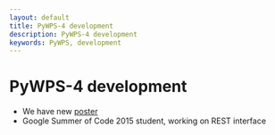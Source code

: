 ```yaml
---
layout: default
title: PyWPS-4 development
description: PyWPS-4 development
keywords: PyWPS, development
---
```


# PyWPS-4 development

- We have new [poster](../pywps-4-poster.pdf)
- Google Summer of Code 2015 student, working on REST interface
